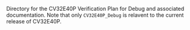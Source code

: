 Directory for the CV32E40P Verification Plan for Debug and associated documentation.   Note that only `CV32E40P_Debug` is relavent to the current release of CV32E40P.

